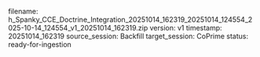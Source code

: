 filename: h_Spanky_CCE_Doctrine_Integration_20251014_162319_20251014_124554_2025-10-14_124554_v1_20251014_162319.zip
version: v1
timestamp: 20251014_162319
source_session: Backfill
target_session: CoPrime
status: ready-for-ingestion
